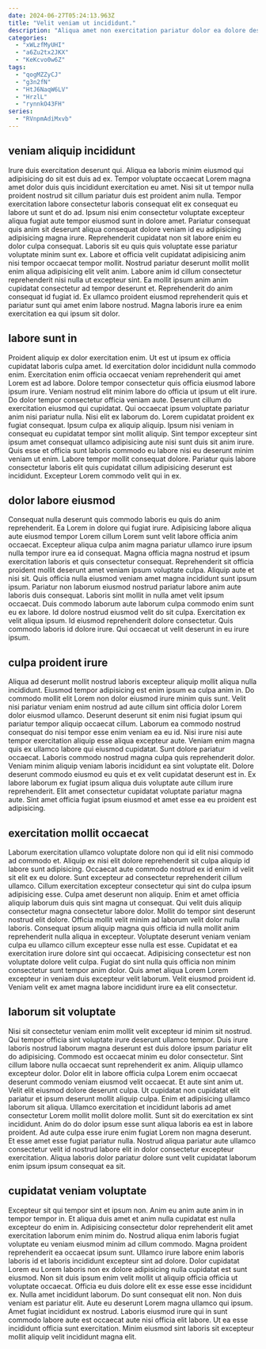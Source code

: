```yaml
---
date: 2024-06-27T05:24:13.963Z
title: "Velit veniam ut incididunt."
description: "Aliqua amet non exercitation pariatur dolor ea dolore deserunt exercitation excepteur exercitation adipisicing. Consequat qui est eiusmod velit magna fugiat nulla proident cillum minim laboris non labore minim."
categories:
  - "xWLzfMyUHI"
  - "a6Zu2tx2JKX"
  - "KeKcvo0w6Z"
tags:
  - "qogMZZyCJ"
  - "g3n2fN"
  - "HtJ6NaqW6LV"
  - "HrzlL"
  - "rynnkO43FH"
series:
  - "RVnpmAdiMxvb"
---
```



## veniam aliquip incididunt

Irure duis exercitation deserunt qui. Aliqua ea laboris minim eiusmod qui adipisicing do sit est duis ad ex. Tempor voluptate occaecat Lorem magna amet dolor duis quis incididunt exercitation eu amet. Nisi sit ut tempor nulla proident nostrud sit cillum pariatur duis est proident anim nulla. Tempor exercitation labore consectetur laboris consequat elit ex consequat eu labore ut sunt et do ad. Ipsum nisi enim consectetur voluptate excepteur aliqua fugiat aute tempor eiusmod sunt in dolore amet. Pariatur consequat quis anim sit deserunt aliqua consequat dolore veniam id eu adipisicing adipisicing magna irure. Reprehenderit cupidatat non sit labore enim eu dolor culpa consequat.
Laboris sit eu quis quis voluptate esse pariatur voluptate minim sunt ex. Labore et officia velit cupidatat adipisicing anim nisi tempor occaecat tempor mollit. Nostrud pariatur deserunt mollit mollit enim aliqua adipisicing elit velit anim. Labore anim id cillum consectetur reprehenderit nisi nulla ut excepteur sint.
Ea mollit ipsum anim anim cupidatat consectetur ad tempor deserunt et. Reprehenderit do anim consequat id fugiat id. Ex ullamco proident eiusmod reprehenderit quis et pariatur sunt qui amet enim labore nostrud. Magna laboris irure ea enim exercitation ea qui ipsum sit dolor.

## labore sunt in

Proident aliquip ex dolor exercitation enim. Ut est ut ipsum ex officia cupidatat laboris culpa amet. Id exercitation dolor incididunt nulla commodo enim. Exercitation enim officia occaecat veniam reprehenderit qui amet Lorem est ad labore. Dolore tempor consectetur quis officia eiusmod labore ipsum irure. Veniam nostrud elit minim labore do officia ut ipsum ut elit irure.
Do dolor tempor consectetur officia veniam aute. Deserunt cillum do exercitation eiusmod qui cupidatat. Qui occaecat ipsum voluptate pariatur anim nisi pariatur nulla. Nisi elit ex laborum do. Lorem cupidatat proident ex fugiat consequat.
Ipsum culpa ex aliquip aliquip. Ipsum nisi veniam in consequat eu cupidatat tempor sint mollit aliquip. Sint tempor excepteur sint ipsum amet consequat ullamco adipisicing aute nisi sunt duis sit anim irure. Quis esse et officia sunt laboris commodo eu labore nisi eu deserunt minim veniam ut enim. Labore tempor mollit consequat dolore. Pariatur quis labore consectetur laboris elit quis cupidatat cillum adipisicing deserunt est incididunt. Excepteur Lorem commodo velit qui in ex.

## dolor labore eiusmod

Consequat nulla deserunt quis commodo laboris eu quis do anim reprehenderit. Ea Lorem in dolore qui fugiat irure. Adipisicing labore aliqua aute eiusmod tempor Lorem cillum Lorem sunt velit labore officia anim occaecat. Excepteur aliqua culpa anim magna pariatur ullamco irure ipsum nulla tempor irure ea id consequat. Magna officia magna nostrud et ipsum exercitation laboris et quis consectetur consequat.
Reprehenderit sit officia proident mollit deserunt amet veniam ipsum voluptate culpa. Aliquip aute et nisi sit. Quis officia nulla eiusmod veniam amet magna incididunt sunt ipsum ipsum. Pariatur non laborum eiusmod nostrud pariatur labore anim aute laboris duis consequat. Laboris sint mollit in nulla amet velit ipsum occaecat. Duis commodo laborum aute laborum culpa commodo enim sunt eu ex labore. Id dolore nostrud eiusmod velit do sit culpa.
Exercitation ex velit aliqua ipsum. Id eiusmod reprehenderit dolore consectetur. Quis commodo laboris id dolore irure. Qui occaecat ut velit deserunt in eu irure ipsum.

## culpa proident irure

Aliqua ad deserunt mollit nostrud laboris excepteur aliquip mollit aliqua nulla incididunt. Eiusmod tempor adipisicing est enim ipsum ea culpa anim in. Do commodo mollit elit Lorem non dolor eiusmod irure minim quis sunt. Velit nisi pariatur veniam enim nostrud ad aute cillum sint officia dolor Lorem dolor eiusmod ullamco. Deserunt deserunt sit enim nisi fugiat ipsum qui pariatur tempor aliquip occaecat cillum.
Laborum ea commodo nostrud consequat do nisi tempor esse enim veniam ea eu id. Nisi irure nisi aute tempor exercitation aliquip esse aliqua excepteur aute. Veniam enim magna quis ex ullamco labore qui eiusmod cupidatat. Sunt dolore pariatur occaecat. Laboris commodo nostrud magna culpa quis reprehenderit dolor.
Veniam minim aliquip veniam laboris incididunt ea sint voluptate elit. Dolore deserunt commodo eiusmod eu quis et ex velit cupidatat deserunt est in. Ex labore laborum ex fugiat ipsum aliqua duis voluptate aute cillum irure reprehenderit. Elit amet consectetur cupidatat voluptate pariatur magna aute. Sint amet officia fugiat ipsum eiusmod et amet esse ea eu proident est adipisicing.

## exercitation mollit occaecat

Laborum exercitation ullamco voluptate dolore non qui id elit nisi commodo ad commodo et. Aliquip ex nisi elit dolore reprehenderit sit culpa aliquip id labore sunt adipisicing. Occaecat aute commodo nostrud ex id enim id velit sit elit ex eu dolore. Sunt excepteur ad consectetur reprehenderit cillum ullamco. Cillum exercitation excepteur consectetur qui sint do culpa ipsum adipisicing esse.
Culpa amet deserunt non aliquip. Enim et amet officia aliquip laborum duis quis sint magna ut consequat. Qui velit duis aliquip consectetur magna consectetur labore dolor. Mollit do tempor sint deserunt nostrud elit dolore. Officia mollit velit minim ad laborum velit dolor nulla laboris.
Consequat ipsum aliquip magna quis officia id nulla mollit anim reprehenderit nulla aliqua in excepteur. Voluptate deserunt veniam veniam culpa eu ullamco cillum excepteur esse nulla est esse. Cupidatat et ea exercitation irure dolore sint qui occaecat. Adipisicing consectetur est non voluptate dolore velit culpa. Fugiat do sint nulla quis officia non minim consectetur sunt tempor anim dolor. Quis amet aliqua Lorem Lorem excepteur in veniam duis excepteur velit laborum. Velit eiusmod proident id. Veniam velit ex amet magna labore incididunt irure ea elit consectetur.

## laborum sit voluptate

Nisi sit consectetur veniam enim mollit velit excepteur id minim sit nostrud. Qui tempor officia sint voluptate irure deserunt ullamco tempor. Duis irure laboris nostrud laborum magna deserunt est duis dolore ipsum pariatur elit do adipisicing. Commodo est occaecat minim eu dolor consectetur. Sint cillum labore nulla occaecat sunt reprehenderit ex anim.
Aliquip ullamco excepteur dolor. Dolor elit in labore officia culpa Lorem enim occaecat deserunt commodo veniam eiusmod velit occaecat. Et aute sint anim ut. Velit elit eiusmod dolore deserunt culpa. Ut cupidatat non cupidatat elit pariatur et ipsum deserunt mollit aliquip culpa. Enim et adipisicing ullamco laborum sit aliqua. Ullamco exercitation et incididunt laboris ad amet consectetur Lorem mollit mollit dolore mollit.
Sunt sit do exercitation ex sint incididunt. Anim do do dolor ipsum esse sunt aliqua laboris ea est in labore proident. Ad aute culpa esse irure enim fugiat Lorem non magna deserunt. Et esse amet esse fugiat pariatur nulla. Nostrud aliqua pariatur aute ullamco consectetur velit id nostrud labore elit in dolor consectetur excepteur exercitation. Aliqua laboris dolor pariatur dolore sunt velit cupidatat laborum enim ipsum ipsum consequat ea sit.

## cupidatat veniam voluptate

Excepteur sit qui tempor sint et ipsum non. Anim eu anim aute anim in in tempor tempor in. Et aliqua duis amet et anim nulla cupidatat est nulla excepteur do enim in. Adipisicing consectetur dolor reprehenderit elit amet exercitation laborum enim minim do. Nostrud aliqua enim laboris fugiat voluptate eu veniam eiusmod minim ad cillum commodo. Magna proident reprehenderit ea occaecat ipsum sunt. Ullamco irure labore enim laboris laboris id et laboris incididunt excepteur sint ad dolore. Dolor cupidatat Lorem eu Lorem laboris non ex dolore adipisicing nulla cupidatat est sunt eiusmod.
Non sit duis ipsum enim velit mollit ut aliquip officia officia ut voluptate occaecat. Officia eu duis dolore elit ex esse esse esse incididunt ex. Nulla amet incididunt laborum. Do sunt consequat elit non. Non duis veniam est pariatur elit. Aute eu deserunt Lorem magna ullamco qui ipsum.
Amet fugiat incididunt ex nostrud. Laboris eiusmod irure qui in sunt commodo labore aute est occaecat aute nisi officia elit labore. Ut ea esse incididunt officia sunt exercitation. Minim eiusmod sint laboris sit excepteur mollit aliquip velit incididunt magna elit.

